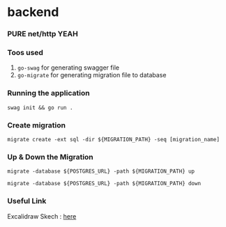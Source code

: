 # backend

### PURE net/http YEAH

### Toos used 
1. `go-swag` for generating swagger file 
2. `go-migrate` for generating migration file to database

### Running the application 
```
swag init && go run . 
```

### Create migration 

```
migrate create -ext sql -dir ${MIGRATION_PATH} -seq [migration_name]
```

### Up & Down the Migration 

```
migrate -database ${POSTGRES_URL} -path ${MIGRATION_PATH} up

migrate -database ${POSTGRES_URL} -path ${MIGRATION_PATH} down

```

### Useful Link 

Excalidraw Skech : [here](https://excalidraw.com/#room=e2412169cd113b60fdfb,UOX13qftyo7Oj6IEZ4X-qA)
